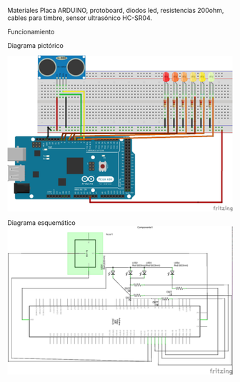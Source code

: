 Materiales
Placa ARDUINO, protoboard, diodos led, resistencias 200ohm, cables para timbre, sensor ultrasónico HC-SR04.

Funcionamiento

Diagrama pictórico

![1](https://github.com/dianapuerto/proyecto-1/blob/master/imagenes/proyecto.2.jpg)

Diagrama esquemático
![2](https://github.com/dianapuerto/proyecto-1/blob/master/imagenes/proyecto%202.jpg)


